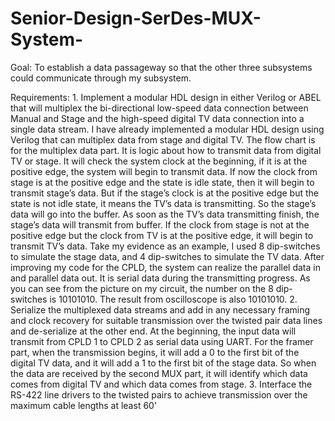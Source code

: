 # Senior-Design-SerDes-MUX-System-
Goal:
     To establish a data passageway so that the other three subsystems could communicate through my subsystem.
     
Requirements:
             1. Implement a modular HDL design in either Verilog or ABEL that will multiplex the bi-directional low-speed data connection  between Manual and Stage and the high-speed digital TV data connection into a single data stream. I have already implemented a modular HDL design using Verilog that can multiplex data from stage and digital TV. The flow chart is for the multiplex data part. It is logic about how to transmit data from digital TV or stage. It will check the system clock at the beginning, if it is at the positive edge, the system will begin to transmit data. If now the clock from stage is at the positive edge and the state is idle state, then it will begin to transmit stage’s data. But if the stage’s clock is at the positive edge but the state is not idle state, it means the TV’s data is transmitting. So the stage’s data will go into the buffer. As soon as the TV’s data transmitting finish, the stage’s data will transmit from buffer. If the clock from stage is not at the positive edge but the clock from TV is at the positive edge, it will begin to transmit TV’s data. Take my evidence as an example, I used 8 dip-switches to simulate the stage data, and 4 dip-switches to simulate the TV data. After improving my code for the CPLD, the system can realize the parallel data in and parallel data out. It is serial data during the transmitting progress. As you can see from the picture on my circuit, the number on the 8 dip-switches is 10101010. The result from oscilloscope is also 10101010.
             2. Serialize the multiplexed data streams and add in any necessary framing and clock recovery for suitable transmission over the twisted pair data lines and de-serialize at the other end. At the beginning, the input data will transmit from CPLD 1 to CPLD 2 as serial data using UART. For the framer part, when the transmission begins, it will add a 0 to the first bit of the digital TV data, and it will add a 1 to the first bit of the stage data. So when the data are received by the second MUX part, it will identify which data comes from digital TV and which data comes from stage.
             3. Interface the RS-422 line drivers to the twisted pairs to achieve transmission over the maximum cable lengths at least 60'


